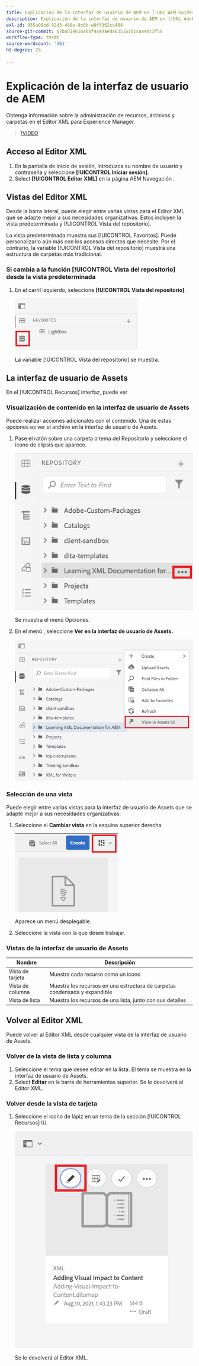 ```yaml
---
title: Explicación de la interfaz de usuario de AEM en [!DNL AEM Guides]
description: Explicación de la interfaz de usuario de AEM en [!DNL Adobe Experience Manager Guides]
exl-id: 955a05ed-92d3-480e-9c6b-a0ff362cc464
source-git-commit: 67ba514616a0bf4449aeda035161d1caae0c3f50
workflow-type: tm+mt
source-wordcount: '361'
ht-degree: 2%

---
```


# Explicación de la interfaz de usuario de AEM

Obtenga información sobre la administración de recursos, archivos y carpetas en el Editor XML para Experience Manager.

>[!VIDEO](https://video.tv.adobe.com/v/336659?quality=12&learn=on)

## Acceso al Editor XML

1. En la pantalla de inicio de sesión, introduzca su nombre de usuario y contraseña y seleccione **[!UICONTROL Iniciar sesión]**.
1. Select **[!UICONTROL Editor XML]** en la página AEM Navegación .

## Vistas del Editor XML

Desde la barra lateral, puede elegir entre varias vistas para el Editor XML que se adapte mejor a sus necesidades organizativas. Estos incluyen la vista predeterminada y [!UICONTROL Vista del repositorio].

La vista predeterminada muestra sus [!UICONTROL Favoritos]. Puede personalizarlo aún más con los accesos directos que necesite. Por el contrario, la variable [!UICONTROL Vista del repositorio] muestra una estructura de carpetas más tradicional.

### Si cambia a la función [!UICONTROL Vista del repositorio] desde la vista predeterminada

1. En el carril izquierdo, seleccione **[!UICONTROL Vista del repositorio]**.

   ![Icono del repositorio](images/common/repository-icon.png)

   La variable [!UICONTROL Vista del repositorio] se muestra.

## La interfaz de usuario de Assets

En el [!UICONTROL Recursos] interfaz, puede ver

### Visualización de contenido en la interfaz de usuario de Assets

Puede realizar acciones adicionales con el contenido. Una de estas opciones es ver el archivo en la interfaz de usuario de Assets.

1. Pase el ratón sobre una carpeta o tema del Repositorio y seleccione el icono de elipsis que aparece.

   ![Icono de elipsis](images/lesson-2/options-menu-with-markings.png)

   Se muestra el menú Opciones.

1. En el menú , seleccione **Ver en la interfaz de usuario de Assets.**

   ![Ver en la interfaz de usuario de Assets](images/lesson-2/assets-ui.png)


### Selección de una vista

Puede elegir entre varias vistas para la interfaz de usuario de Assets que se adapte mejor a sus necesidades organizativas.

1. Seleccione el **Cambiar vista** en la esquina superior derecha.

   ![Icono Ver alternador](images/lesson-2/view-switcher.png)

   Aparece un menú desplegable.

1. Seleccione la vista con la que desee trabajar.

### Vistas de la interfaz de usuario de Assets

| Nombre | Descripción |
| --- | --- |
| Vista de tarjeta | Muestra cada recurso como un icono |
| Vista de columna | Muestra los recursos en una estructura de carpetas condensada y expandible |
| Vista de lista    | Muestra los recursos de una lista, junto con sus detalles |

## Volver al Editor XML

Puede volver al Editor XML desde cualquier vista de la interfaz de usuario de Assets.

### Volver de la vista de lista y columna

1. Seleccione el tema que desee editar en la lista.
El tema se muestra en la interfaz de usuario de Assets.
1. Select **Editar** en la barra de herramientas superior.
Se le devolverá al Editor XML.

### Volver desde la vista de tarjeta

1. Seleccione el icono de lápiz en un tema de la sección [!UICONTROL Recursos] IU.

   ![Icono de lápiz](images/lesson-2/return-card-view.png)

   Se le devolverá al Editor XML.
